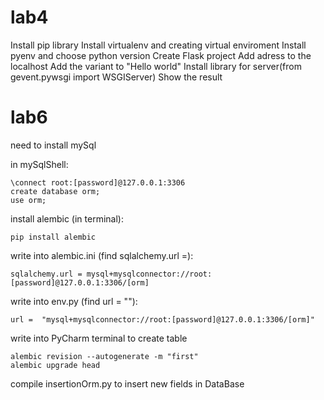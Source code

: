 # lab4

 Install pip library
 Install virtualenv and creating virtual enviroment
 Install pyenv and choose python version
 Create Flask project
 Add adress to the localhost
 Add the variant to "Hello world"
 Install library for server(from gevent.pywsgi import WSGIServer)
 Show the result

# lab6

need to install mySql

in mySqlShell:
    
    \connect root:[password]@127.0.0.1:3306
    create database orm;
    use orm;

install alembic (in terminal):

    pip install alembic

write into alembic.ini (find sqlalchemy.url =):

    sqlalchemy.url = mysql+mysqlconnector://root:[password]@127.0.0.1:3306/[orm]

write into env.py (find url = ""):
    
    url =  "mysql+mysqlconnector://root:[password]@127.0.0.1:3306/[orm]"

write into PyCharm terminal to create table

    alembic revision --autogenerate -m "first"
    alembic upgrade head

compile insertionOrm.py to insert new fields in DataBase